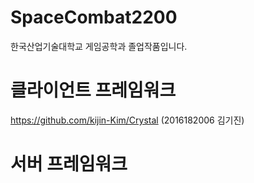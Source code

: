 # SpaceCombat2200
한국산업기술대학교 게임공학과 졸업작품입니다.

# 클라이언트 프레임워크
https://github.com/kijin-Kim/Crystal (2016182006 김기진)

# 서버 프레임워크
